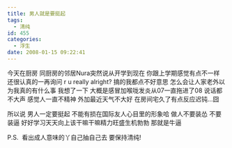 ```yaml
---
title: 男人就是要挺起
tags:
  - 清纯
id: 455
categories:
  - 浮生
date: 2008-01-15 09:22:41
---
```


今天在厨房 同厨房的邻居Nura突然说从开学到现在 你跟上学期感觉有点不一样
还很认真的一再询问 r u really alright? 搞的我都点不好意思 怎么会让人家老外以为我真的有什么事
我想了一下  大概是感冒加喉咙发炎从07一直拖进了08 说话都不大声  感觉人一直不精神
外加最近天气不大好  在房间宅久了有点反应迟钝...囧

所以说 男人一定要挺起 不能有损在国际友人心目里的形象哈
做人不要装怂  不要装逼
好好学习天天向上该干嘛干嘛精力旺盛生机勃勃 那就是牛逼  

P.S.&nbsp; 看出成人意味的丫自己抽自己去 要保持清纯!&nbsp;